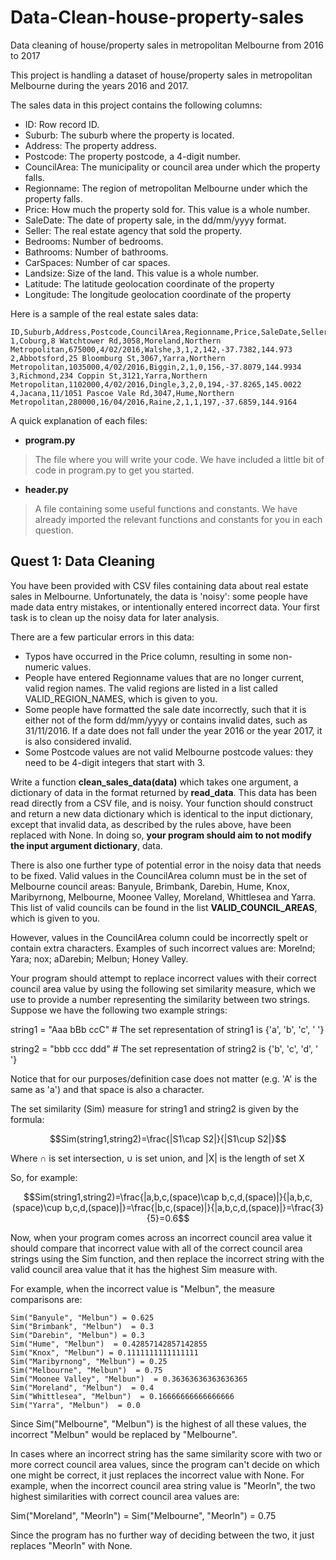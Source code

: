# Data-Clean-house-property-sales
Data cleaning of house/property sales in metropolitan Melbourne from 2016 to 2017

This project is handling a dataset of house/property sales in metropolitan Melbourne during the years 2016 and 2017.

The sales data in this project contains the following columns:

* ID: Row record ID.
* Suburb: The suburb where the property is located.
* Address: The property address.
* Postcode: The property postcode, a 4-digit number.
* CouncilArea: The municipality or council area under which the property falls.
* Regionname: The region of metropolitan Melbourne under which the property falls.
* Price: How much the property sold for. This value is a whole number.
* SaleDate: The date of property sale, in the dd/mm/yyyy format.
* Seller: The real estate agency that sold the property.
* Bedrooms: Number of bedrooms.
* Bathrooms: Number of bathrooms.
* CarSpaces: Number of car spaces.
* Landsize: Size of the land. This value is a whole number.
* Latitude: The latitude geolocation coordinate of the property
* Longitude: The longitude geolocation coordinate of the property

Here is a sample of the real estate sales data:
```
ID,Suburb,Address,Postcode,CouncilArea,Regionname,Price,SaleDate,Seller,Bedrooms,Bathrooms,CarSpaces,Landsize,Latitude,Longitude
1,Coburg,8 Watchtower Rd,3058,Moreland,Northern Metropolitan,675000,4/02/2016,Walshe,3,1,2,142,-37.7382,144.973 
2,Abbotsford,25 Bloomburg St,3067,Yarra,Northern Metropolitan,1035000,4/02/2016,Biggin,2,1,0,156,-37.8079,144.9934
3,Richmond,234 Coppin St,3121,Yarra,Northern Metropolitan,1102000,4/02/2016,Dingle,3,2,0,194,-37.8265,145.0022
4,Jacana,11/1051 Pascoe Vale Rd,3047,Hume,Northern Metropolitan,280000,16/04/2016,Raine,2,1,1,197,-37.6859,144.9164
```

A quick explanation of each files:
- **program.py**
> The file where you will write your code. We have included a little bit of code in program.py to get you started.
- **header.py**
> A file containing some useful functions and constants. We have already imported the relevant functions and constants for you in each question.

## Quest 1: Data Cleaning
You have been provided with CSV files containing data about real estate sales in Melbourne. Unfortunately, the data is 'noisy': some people have made data entry mistakes, or intentionally entered incorrect data. Your first task is to clean up the noisy data for later analysis.

There are a few particular errors in this data:
- Typos have occurred in the Price column, resulting in some non-numeric values.
- People have entered Regionname values that are no longer current, valid region names. The valid regions are listed in a list called VALID_REGION_NAMES, which is given to you.
- Some people have formatted the sale date incorrectly, such that it is either not of the form dd/mm/yyyy or contains invalid dates, such as 31/11/2016. If a date does not fall under the year 2016 or the year 2017, it is also considered invalid.
- Some Postcode values are not valid Melbourne postcode values: they need to be 4-digit integers that start with 3.

Write a function **clean_sales_data(data)** which takes one argument, a dictionary of data in the format returned by **read_data**. This data has been read directly from a CSV file, and is noisy. Your function should construct and return a new data dictionary which is identical to the input dictionary, except that invalid data, as described by the rules above, have been replaced with None. In doing so, **your program should aim to not modify the input argument dictionary**, data.

There is also one further type of potential error in the noisy data that needs to be fixed. Valid values in the CouncilArea column must be in the set of Melbourne council areas: Banyule, Brimbank, Darebin, Hume, Knox, Maribyrnong, Melbourne, Moonee Valley, Moreland, Whittlesea and Yarra. This list of valid councils can be found in the list **VALID_COUNCIL_AREAS**, which is given to you.

However, values in the CouncilArea column could be incorrectly spelt or contain extra characters. Examples of such incorrect values are: Morelnd; Yara; nox; aDarebin; Melbun; Honey Valley.

Your program should attempt to replace incorrect values with their correct council area value by using the following set similarity measure, which we use to provide a number representing the similarity between two strings. Suppose we have the following two example strings:

string1 = "Aaa bBb ccC" # The set representation of string1 is {'a', 'b', 'c', ' '}

string2 = "bbb ccc ddd" # The set representation of string2 is {'b', 'c', 'd', ' '}

Notice that for our purposes/definition case does not matter (e.g. 'A' is the same as 'a') and that space is also a character.

The set similarity (Sim) measure for string1 and string2 is given by the formula:

$$Sim(string1,string2)=\frac{|S1\cap S2|}{|S1\cup S2|}$$

Where ∩ is set intersection, ∪ is set union, and |X| is the length of set X

So, for example:

$$Sim(string1,string2)=\frac{|a,b,c,(space)\cap b,c,d,(space)|}{|a,b,c,(space)\cup b,c,d,(space)|}=\frac{|b,c,(space)|}{|a,b,c,d,(space)|}=\frac{3}{5}=0.6$$
 
Now, when your program comes across an incorrect council area value it should compare that incorrect value with all of the correct council area strings using the Sim function, and then replace the incorrect string with the valid council area value that it has the highest Sim measure with.

For example, when the incorrect value is "Melbun", the measure comparisons are:
```
Sim("Banyule", "Melbun") = 0.625
Sim("Brimbank", "Melbun")  = 0.3
Sim("Darebin", "Melbun") = 0.3
Sim("Hume", "Melbun")  = 0.42857142857142855
Sim("Knox", "Melbun") = 0.1111111111111111
Sim("Maribyrnong", "Melbun") = 0.25
Sim("Melbourne", "Melbun")  = 0.75
Sim("Moonee Valley", "Melbun")  = 0.36363636363636365
Sim("Moreland", "Melbun")  = 0.4
Sim("Whittlesea", "Melbun")  = 0.16666666666666666
Sim("Yarra", "Melbun")  = 0.0
```

Since Sim("Melbourne", "Melbun") is the highest of all these values, the incorrect "Melbun" would be replaced by "Melbourne".

In cases where an incorrect string has the same similarity score with two or more correct council area values, since the program can't decide on which one might be correct, it just replaces the incorrect value with None. For example, when the incorrect council area string value is "Meorln", the two highest similarities with correct council area values are:

Sim("Moreland", "Meorln") = Sim("Melbourne", "Meorln") = 0.75

Since the program has no further way of deciding between the two, it just replaces "Meorln" with None.
